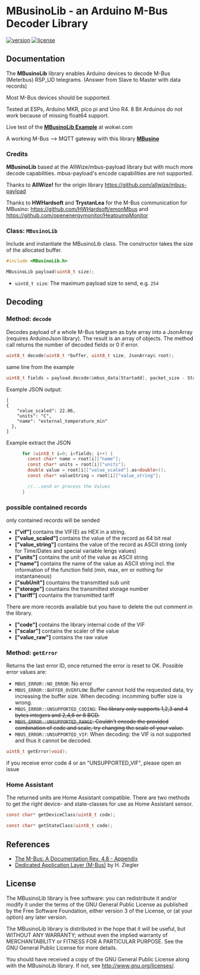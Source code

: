 # MBusinoLib - an Arduino M-Bus Decoder Library

[![version](https://img.shields.io/badge/version-0.9.13-brightgreen.svg)](CHANGELOG.md)
[![license](https://img.shields.io/badge/license-GPL--3.0-orange.svg)](LICENSE)


## Documentation

The **MBusinoLib** library enables Arduino devices to decode M-Bus (Meterbus) RSP_UD telegrams. (Answer from Slave to Master with data records)

Most M-Bus devices should be supported.

Tested at ESPs, Arduino MKR, pico pi and Uno R4. 8 Bit Arduinos do not work because of missing float64 support.

Live test of the [**MBusinoLib Example**](https://wokwi.com/projects/402235052803622913) at wokwi.com

A working M-Bus --> MQTT gateway with this library [**MBusino**](https://github.com/Zeppelin500/MBusino)

### Credits

**MBusinoLib** based at the AllWize/mbus-payload library but with much more decode capabilities. mbus-payload's encode capabilities are not supported.

Thanks to **AllWize!** for the origin library https://github.com/allwize/mbus-payload 

Thanks to **HWHardsoft** and **TrystanLea** for the M-Bus communication for MBusino: https://github.com/HWHardsoft/emonMbus and https://github.com/openenergymonitor/HeatpumpMonitor

### Class: `MBusinoLib`

Include and instantiate the MBusinoLib class. The constructor takes the size of the allocated buffer.

```c
#include <MBusinoLib.h>

MBusinoLib payload(uint8_t size);
```

- `uint8_t size`: The maximum payload size to send, e.g. `254`

## Decoding

### Method: `decode`

Decodes payload of a whole M-Bus telegram as byte array into a JsonArray (requires ArduinoJson library). The result is an array of objects. The method call returns the number of decoded fields or 0 if error.

```c
uint8_t decode(uint8_t *buffer, uint8_t size, JsonArray& root);
```

same line from the example
```c
uint8_t fields = payload.decode(&mbus_data[Startadd], packet_size - Startadd - 2, root); 
```

Example JSON output:

```
[
{
    "value_scaled": 22.06,
    "units": "C",
    "name": "external_temperature_min"
  },
]
```

Example extract the JSON

```c
      for (uint8_t i=0; i<fields; i++) {
        const char* name = root[i]["name"];
        const char* units = root[i]["units"];           
        double value = root[i]["value_scaled"].as<double>(); 
        const char* valueString = root[i]["value_string"];   

        //...send or process the Values
      }
```
### possible contained records
only contained records will be sended

* **["vif"]** contains the VIF(E) as HEX in a string.
* **["value_scaled"]** contains the value of the record as 64 bit real
* **["value_string"]** contains the value of the record as ASCII string (only for Time/Dates and special variable lengs values)
* **["units"]** contains the unit of the value as ASCII string
* **["name"]** contains the name of the value as ASCII string incl. the information of the function field (min, max, err or nothing for instantaneous)
* **["subUnit"]** countains the transmitted sub unit
* **["storage"]** countains the transmitted storage number
* **["tariff"]** countains the transmitted tariff

There are more records available but you have to delete the out comment in the library.

* **["code"]** contains the library internal code of the VIF
* **["scalar"]** contains the scaler of the value
* **["value_raw"]** contains the raw value


### Method: `getError`

Returns the last error ID, once returned the error is reset to OK. Possible error values are:

* `MBUS_ERROR::NO_ERROR`: No error
* `MBUS_ERROR::BUFFER_OVERFLOW`: Buffer cannot hold the requested data, try increasing the buffer size. When decoding: incomming buffer size is wrong.
* `MBUS_ERROR::UNSUPPORTED_CODING`: ~~The library only supports 1,2,3 and 4 bytes integers and 2,4,6 or 8 BCD.~~
* ~~`MBUS_ERROR::UNSUPPORTED_RANGE`: Couldn't encode the provided combination of code and scale, try changing the scale of your value.~~
* `MBUS_ERROR::UNSUPPORTED_VIF`: When decoding: the VIF is not supported and thus it cannot be decoded.

```c
uint8_t getError(void);
```
if you receive error code 4 or an "UNSUPPORTED_VIF", please open an issue

### Home Assistant

The returned units are Home Assistant compatible. 
There are two methods to get the right device- and state-classes for use as Home Assistant sensor.

```c
const char* getDeviceClass(uint8_t code);
```

```c
const char* getStateClass(uint8_t code);
```


## References

* [The M-Bus: A Documentation Rev. 4.8 - Appendix](https://m-bus.com/assets/downloads/MBDOC48.PDF)
* [Dedicated Application Layer (M-Bus)](https://datasheet.datasheetarchive.com/originals/crawler/m-bus.com/ba82a2f0a320ffda901a2d9814f48c24.pdf) by H. Ziegler

## License


The MBusinoLib library is free software: you can redistribute it and/or modify
it under the terms of the GNU General Public License as published by
the Free Software Foundation, either version 3 of the License, or
(at your option) any later version.

The MBusinoLib library is distributed in the hope that it will be useful,
but WITHOUT ANY WARRANTY; without even the implied warranty of
MERCHANTABILITY or FITNESS FOR A PARTICULAR PURPOSE.  See the
GNU General Public License for more details.

You should have received a copy of the GNU General Public License
along with the MBusinoLib library.  If not, see <http://www.gnu.org/licenses/>.
